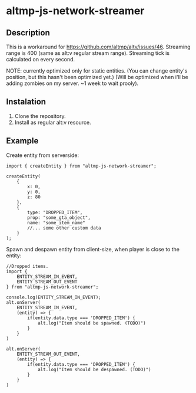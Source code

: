 # altmp-js-network-streamer

## Description

This is a workaround for https://github.com/altmp/altv/issues/46. 
Streaming range is 400 (same as alt:v regular stream range).
Streaming tick is calculated on every second.

NOTE: currently optimized only for static entities. 
(You can change entity's position, but this hasn't been optimized yet.)
(Will be optimized when i'll be adding zombies on my server. ~1 week to wait prooly).

## Instalation

1. Clone the repository.
2. Install as regular alt:v resource.

## Example

Create entity from serverside:

```
import { createEntity } from "altmp-js-network-streamer";
    
createEntity(
    {
        x: 0,
        y: 0,
        z: 80
    },
    {
        type: "DROPPED_ITEM",
        prop: "some_gta_object",
        name: "some_item_name"
        //... some other custom data
    }
);
```

Spawn and despawn entity from client-size, when player is close to the entity:

```
//Dropped items.
import {
    ENTITY_STREAM_IN_EVENT, 
    ENTITY_STREAM_OUT_EVENT
} from "altmp-js-network-streamer";

console.log(ENTITY_STREAM_IN_EVENT);
alt.onServer(
    ENTITY_STREAM_IN_EVENT,
    (entity) => {
        if(entity.data.type === 'DROPPED_ITEM') {
            alt.log("Item should be spawned. (TODO)")
        }
    }
)

alt.onServer(
    ENTITY_STREAM_OUT_EVENT,
    (entity) => {
        if(entity.data.type === 'DROPPED_ITEM') {
            alt.log("Item should be despawned. (TODO)")
        }
    }
)
```


